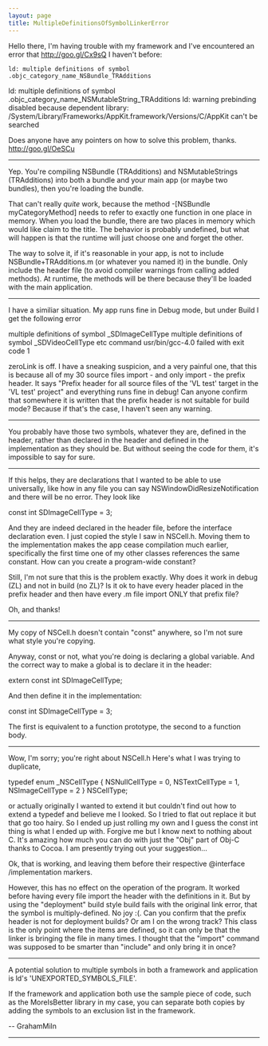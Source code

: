 ```yaml
---
layout: page
title: MultipleDefinitionsOfSymbolLinkerError
---
```




Hello there, I'm having trouble with my framework and I've encountered an error that http://goo.gl/Cx9sQ I haven't before:

    ld: multiple definitions of symbol .objc_category_name_NSBundle_TRAdditions
ld: multiple definitions of symbol .objc_category_name_NSMutableString_TRAdditions
ld: warning prebinding disabled because dependent library: /System/Library/Frameworks/AppKit.framework/Versions/C/AppKit can't be searched 

Does anyone have any pointers on how to solve this problem, thanks. http://goo.gl/OeSCu

----

Yep.  You're compiling     NSBundle (TRAdditions) and     NSMutableStrings (TRAdditions) into both a bundle and your main app (or maybe two bundles), then you're loading the bundle.

That can't really *quite* work, because the method     -[NSBundle myCategoryMethod] needs to refer to exactly one function in one place in memory.  When you load the bundle, there are two places in memory which would like claim to the title.  The behavior is probably undefined, but what will happen is that the runtime will just choose one and forget the other.

The way to solve it, if it's reasonable in your app, is not to include     NSBundle+TRAdditions.m (or whatever you named it) in the bundle.  Only include the header file (to avoid compiler warnings from calling added methods).  At runtime, the methods will be there because they'll be loaded with the main application.

----

I have a similiar situation.  My app runs fine in Debug mode, but under Build I get the following error
    
multiple definitions of symbol _SDImageCellType
multiple definitions of symbol _SDVideoCellType
etc
command usr/bin/gcc-4.0 failed with exit code 1


zeroLink is off.  I have a sneaking suspicion, and a very painful one, that this is because all of my 30 source files import - and only import - the prefix header.  It says "Prefix header for all source files of the 'VL test' target in the 'VL test' project" and everything runs fine in debug!  Can anyone confirm that somewhere it is written that the prefix header is not suitable for build mode?  Because if that's the case, I haven't seen any warning.

----
You probably have those two symbols, whatever they are, defined in the header, rather than declared in the header and defined in the implementation as they should be. But without seeing the code for them, it's impossible to say for sure.

----

If this helps, they are declarations that I wanted to be able to use universally, like how in any file you can say NSWindowDidResizeNotification and there will be no error.  They look like
    
 const int SDImageCellType = 3;

And they are indeed declared in the header file, before the interface declaration even.  I just copied the style I saw in NSCell.h.  Moving them to the implementation makes the app cease compilation much earlier, specifically the first time one of my other classes references the same constant.  How can you create a program-wide constant?

Still, I'm not sure that this is the problem exactly.  Why does it work in debug (ZL) and not in build (no ZL)?  Is it ok to have every header placed in the prefix header and then have every  .m file import ONLY that prefix file?

Oh, and thanks!

----

My copy of NSCell.h doesn't contain "const" anywhere, so I'm not sure what style you're copying.

Anyway, const or not, what you're doing is declaring a global variable. And the correct way to make a global is to declare it in the header:

    
extern const int SDImageCellType;


And then define it in the implementation:

    
const int SDImageCellType = 3;


The first is equivalent to a function prototype, the second to a function body.

----

Wow, I'm sorry; you're right about NSCell.h  Here's what I was trying to duplicate, 
    
typedef enum _NSCellType {
    NSNullCellType			= 0,
    NSTextCellType			= 1,
    NSImageCellType			= 2
} NSCellType;


or actually originally I wanted to extend it but couldn't find out how to extend a typedef and believe me I looked.  So I tried to flat out replace it but that go too hairy.  So I ended up just rolling my own and I guess the const int thing is what I ended up with.  Forgive me but I know next to nothing about C.  It's amazing how much you can do with just the "Obj" part of Obj-C thanks to Cocoa.  I am presently trying out your suggestion...

Ok, that is working, and leaving them before their respective @interface /implementation markers. 

However, this has no effect on the operation of the program.  It worked before having every file import the header with the definitions in it.  But by using the "deployment" build style build fails with the original link error, that the symbol is multiply-defined.  No joy :(.  Can you confirm that the prefix header is not for deployment builds?  Or am I on the wrong track?  This class is the only point where the items are defined, so it can only be that the linker is bringing the file in many times.  I thought that the "import" command was supposed to be smarter than "include" and only bring it in once?

----

A potential solution to multiple symbols in both a framework and application is ld's 'UNEXPORTED_SYMBOLS_FILE'. 

If the framework and application both use the sample piece of code, such as the MoreIsBetter library in my case, you can separate both copies by adding the symbols to an exclusion list in the framework.

-- GrahamMiln

----

